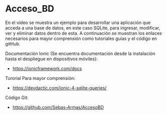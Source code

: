 # Acceso_BD

En el vídeo se muestra un ejemplo para desarrollar una aplicación que 
acceda a una base de datos, en este caso SQLite, para ingresar, modificar,
ver y eliminar datos dentro de esta. A continuación se muestran los enlaces 
necesarios para mayor comprensión como tutoriales guías y el código en gitHub.

Documentación Ionic (Se encuentra documentación desde la instalación
hasta el despliegue en dispositivos móviles):
  - https://ionicframework.com/docs

Turorial Para mayor comprensión:
  - https://devdactic.com/ionic-4-sqlite-queries/

Código Git:
  - https://github.com/Sebas-Armas/AccesoBD
